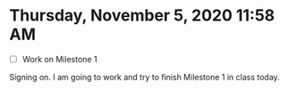 # Thursday, November  5, 2020 11:58 AM
- [ ] Work on Milestone 1

Signing on. I am going to work and try to finish Milestone 1 in class today.

